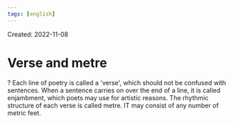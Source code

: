 ```yaml
---
tags: [english] 
---
```

Created: 2022-11-08

# Verse and metre
?
Each line of poetry is called a 'verse', which should not be confused with sentences. When a sentence carries on over the end of a line, it is called enjambment, which poets may use for artistic reasons. The rhythmic structure of each verse is called metre. IT may consist of any number of metric feet.